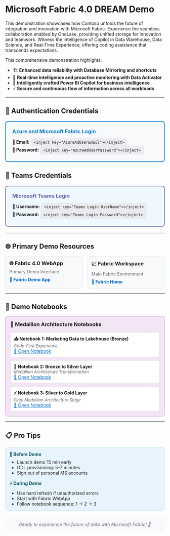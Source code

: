 # Microsoft Fabric 4.0 DREAM Demo

This demonstration showcases how Contoso unfolds the future of integration and innovation with Microsoft Fabric. Experience the seamless collaboration enabled by OneLake, providing unified storage for innovation and teamwork. Witness the intelligence of Copilot in Data Warehouse, Data Science, and Real-Time Experience, offering coding assistance that transcends expectations.

This comprehensive demonstration highlights:

- 🏗️ **Enhanced data reliability with Database Mirroring and shortcuts**
- 🔄 **Real-time intelligence and proactive monitoring with Data Activator**
- 🤖 **Intelligently crafted Power BI Copilot for business intelligence**
- ⚡ **Secure and continuous flow of information across all workloads**

---

## 🔑 Authentication Credentials

<div style="background-color: #f8f9fa; border: 2px solid #007acc; border-radius: 8px; padding: 20px; margin: 20px 0;">
  <h3 style="margin: 0 0 15px 0; color: #007acc;">Azure and Microsoft Fabric Login</h3>
  <p style="margin: 8px 0;"><strong>👤 Email:</strong> <code style="background-color: #e9ecef; padding: 6px 10px; border-radius: 4px; font-family: monospace;">&lt;inject key="AzureAdUserEmail"&gt;&lt;/inject&gt;</code></p>
  <p style="margin: 8px 0;"><strong>🔐 Password:</strong> <code style="background-color: #e9ecef; padding: 6px 10px; border-radius: 4px; font-family: monospace;">&lt;inject key="AzureAdUserPassword"&gt;&lt;/inject&gt;</code></p>
</div>

## 👥 Teams Credentials

<div style="background-color: #f0f8ff; border: 2px solid #6264a7; border-radius: 8px; padding: 20px; margin: 20px 0;">
  <h3 style="margin: 0 0 15px 0; color: #6264a7;">Microsoft Teams Login</h3>
  <p style="margin: 8px 0;"><strong>👤 Username:</strong> <code style="background-color: #e9ecef; padding: 6px 10px; border-radius: 4px; font-family: monospace;">&lt;inject key="Teams Login UserName"&gt;&lt;/inject&gt;</code></p>
  <p style="margin: 8px 0;"><strong>🔐 Password:</strong> <code style="background-color: #e9ecef; padding: 6px 10px; border-radius: 4px; font-family: monospace;">&lt;inject key="Teams Login Password"&gt;&lt;/inject&gt;</code></p>
</div>

---

## 🌐 Primary Demo Resources

<div style="display: grid; grid-template-columns: 1fr 1fr; gap: 15px; margin: 15px 0;">

<div style="background-color: #f8f9fa; border: 1px solid #dee2e6; border-radius: 8px; padding: 12px;">
  <h3 style="margin: 0 0 8px 0;">🌐 Fabric 4.0 WebApp</h3>
  <p style="margin: 0 0 8px 0; font-size: 14px; color: #666;">Primary Demo Interface</p>
  <a href="https://app-fabric-demo-4-prod.azurewebsites.net" target="_blank" style="color: #0066cc; text-decoration: none; font-weight: bold;">🔗 Fabric Demo App</a>
</div>

<div style="background-color: #f8f9fa; border: 1px solid #dee2e6; border-radius: 8px; padding: 12px;">
  <h3 style="margin: 0 0 8px 0;">📈 Fabric Workspace</h3>
  <p style="margin: 0 0 8px 0; font-size: 14px; color: #666;">Main Fabric Environment</p>
  <a href="https://app.powerbi.com/home?experience=fabric" target="_blank" style="color: #0066cc; text-decoration: none; font-weight: bold;">🔗 Fabric Home</a>
</div>

</div>

---

## 📓 Demo Notebooks

<div style="background-color: #f3e5f5; border: 1px solid #ce93d8; border-radius: 8px; padding: 15px; margin: 15px 0;">
<h3 style="margin: 0 0 15px 0;">🧠 Medallion Architecture Notebooks</h3>
<div style="display: grid; gap: 10px;">

<div style="background-color: white; border: 1px solid #e0e0e0; border-radius: 6px; padding: 10px;">
<strong>📥 Notebook 1: Marketing Data to Lakehouse (Bronze)</strong><br>
<em style="color: #666; font-size: 13px;">Code-First Experience</em><br>
<a href="https://app.powerbi.com/groups/14d64fb3-a545-434e-a817-892a7212fafc/synapsenotebooks/9eea9742-abcd-48f1-83c2-289e3a2dcb48?experience=fabric-developer" target="_blank" style="color: #0066cc; font-size: 14px;">🔗 Open Notebook</a>
</div>

<div style="background-color: white; border: 1px solid #e0e0e0; border-radius: 6px; padding: 10px;">
<strong>🔄 Notebook 2: Bronze to Silver Layer</strong><br>
<em style="color: #666; font-size: 13px;">Medallion Architecture Transformation</em><br>
<a href="https://app.powerbi.com/groups/14d64fb3-a545-434e-a817-892a7212fafc/synapsenotebooks/a3e72a5d-b433-4f04-afbf-1a17e17efb19?experience=fabric-developer" target="_blank" style="color: #0066cc; font-size: 14px;">🔗 Open Notebook</a>
</div>

<div style="background-color: white; border: 1px solid #e0e0e0; border-radius: 6px; padding: 10px;">
<strong>⚡ Notebook 3: Silver to Gold Layer</strong><br>
<em style="color: #666; font-size: 13px;">Final Medallion Architecture Stage</em><br>
<a href="https://app.powerbi.com/groups/14d64fb3-a545-434e-a817-892a7212fafc/synapsenotebooks/fbd416f0-b72a-4d2d-b96d-02421fff13f6?experience=fabric-developer" target="_blank" style="color: #0066cc; font-size: 14px;">🔗 Open Notebook</a>
</div>

</div>
</div>

---

## 📋 Pro Tips

<div style="background-color: #e8f4fd; border: 1px solid #bee5eb; border-radius: 8px; padding: 12px; margin: 15px 0;">
  <div style="display: grid; grid-template-columns: repeat(auto-fit, minmax(250px, 1fr)); gap: 15px;">
    <div>
      <h4 style="margin: 0 0 8px 0; color: #0c5460;">📝 Before Demo</h4>
      <ul style="margin: 0; font-size: 14px;">
        <li>Launch demo 15 min early</li>
        <li>ODL provisioning: 5-7 minutes</li>
        <li>Sign out of personal MS accounts</li>
      </ul>
    </div>
    <div>
      <h4 style="margin: 0 0 8px 0; color: #0c5460;">⚡ During Demo</h4>
      <ul style="margin: 0; font-size: 14px;">
        <li>Use hard refresh if unauthorized errors</li>
        <li>Start with Fabric WebApp</li>
        <li>Follow notebook sequence: 1 → 2 → 3</li>
      </ul>
    </div>
  </div>
</div>

<div style="text-align: center; padding: 15px; background-color: #f8f9fa; border-radius: 8px; margin-top: 20px;">
  <p style="margin: 0; color: #6c757d; font-style: italic;">Ready to experience the future of data with Microsoft Fabric! 🚀</p>
</div>
